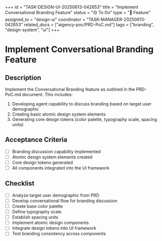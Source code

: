 +++
id = "TASK-DESIGN-UI-20250613-042653"
title = "Implement Conversational Branding Feature"
status = "🟡 To Do"
type = "🌟 Feature"
assigned_to = "design-ui"
coordinator = "TASK-MANAGER-20250613-042653"
related_docs = ["aigency-poc/PRD-PoC.md"]
tags = ["branding", "design-system", "ui"]
+++

# Implement Conversational Branding Feature

## Description
Implement the Conversational Branding feature as outlined in the PRD-PoC.md document. This includes:

1. Developing agent capability to discuss branding based on target user demographic
2. Creating basic atomic design system elements
3. Generating core design tokens (color palette, typography scale, spacing units)

## Acceptance Criteria
- [ ] Branding discussion capability implemented
- [ ] Atomic design system elements created
- [ ] Core design tokens generated
- [ ] All components integrated into the UI framework

## Checklist
- [ ] Analyze target user demographic from PRD
- [ ] Develop conversational flow for branding discussion
- [ ] Create base color palette
- [ ] Define typography scale
- [ ] Establish spacing units
- [ ] Implement atomic design components
- [ ] Integrate design tokens into UI framework
- [ ] Test branding consistency across components